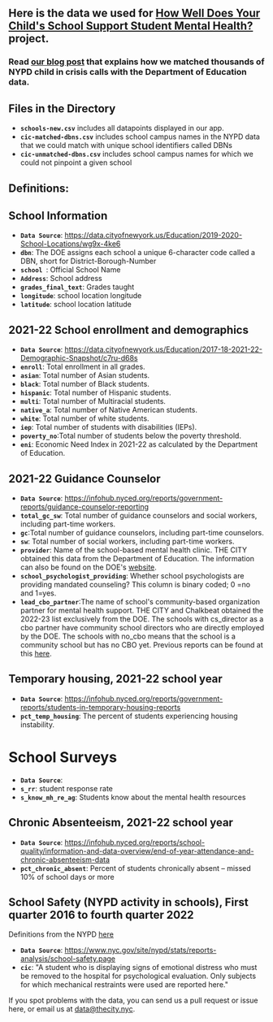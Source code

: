 ## Here is the data we used for <a href="https://projects.thecity.nyc/2023_04_mental-health-in-schools/main/">How Well Does Your Child's School Support Student Mental Health?</a> project. 

### Read <a href="">our blog post</a> that explains how we matched thousands of NYPD child in crisis calls with the Department of Education data.

## Files in the Directory
- **`schools-new.csv`** includes all datapoints displayed in our app.
- **`cic-matched-dbns.csv`** includes school campus names in the NYPD data that we could match with unique school identifiers called DBNs
- **`cic-unmatched-dbns.csv`** includes school campus names for which we could not pinpoint a given school

## Definitions:
## School Information
- **`Data Source`**: https://data.cityofnewyork.us/Education/2019-2020-School-Locations/wg9x-4ke6
- **`dbn`**: The DOE assigns each school a unique 6-character code called a DBN, short for District-Borough-Number 
- **`school `**: Official School Name
- **`Address`**: School address
- **`grades_final_text`**: Grades taught  
- **`longitude`**: school location longitude
- **`latitude`**: school location latitude

## 2021-22 School enrollment and demographics
- **`Data Source`**: https://data.cityofnewyork.us/Education/2017-18-2021-22-Demographic-Snapshot/c7ru-d68s
- **`enroll`**: Total enrollment in all grades.  
- **`asian`**: Total number of Asian students.
- **`black`**:  Total number of Black students.
- **`hispanic`**: Total number of Hispanic students. 
- **`multi`**:  Total number of Multiracial students.
- **`native_a`**: Total number of Native American students.
- **`white`**: Total number of white students.
- **`iep`**: Total number of students with disabilities (IEPs).
- **`poverty_no`**:Total number of students below the poverty threshold.
- **`eni`**: Economic Need Index in 2021-22 as calculated by the Department of Education.

## 2021-22 Guidance Counselor
- **`Data Source`**:  https://infohub.nyced.org/reports/government-reports/guidance-counselor-reporting 
- **`total_gc_sw`**: Total number of guidance counselors and social workers, including part-time workers. 
- **`gc`**:Total number of guidance counselors, including part-time counselors. 
- **`sw`**: Total number of social workers, including part-time workers.
- **`provider`**: Name of the school-based mental health clinic. THE CITY obtained this data from the Department of Education. The information can also be found on the DOE's <a href='https://www.schools.nyc.gov/schools/K001'>website</a>.
- **`school_psychologist_providing`**: Whether school psychologists are providing mandated counseling? This column is binary coded; 0 =no and 1=yes.
- **`lead_cbo_partner`**:The name of school's community-based organization partner for mental health support. THE CITY and Chalkbeat obtained the 2022-23 list exclusively from the DOE. The schools with cs_director as a cbo partner have community school directors who are directly employed by the DOE. The schools with no_cbo means that the school is a community school but has no CBO yet. Previous reports can be found at this <a href='https://data.cityofnewyork.us/Education/2021-2022-Community-Schools-List/su38-ur5m/data'>here</a>.


## Temporary housing, 2021-22 school year
- **`Data Source`**: https://infohub.nyced.org/reports/government-reports/students-in-temporary-housing-reports
- **`pct_temp_housing`**: The percent of students experiencing housing instability.

# School Surveys
- **`Data Source`**: 
- **`s_rr`**: student response rate
- **`s_know_mh_re_ag`**: Students know about the mental health resources

## Chronic Absenteeism, 2021-22 school year
- **`Data Source`**: https://infohub.nyced.org/reports/school-quality/information-and-data-overview/end-of-year-attendance-and-chronic-absenteeism-data
- **`pct_chronic_absent`**: Percent of students chronically absent – missed 10% of school days or more

## School Safety (NYPD activity in schools), First quarter 2016 to fourth quarter 2022
Definitions from the NYPD <a href='nyc.gov/assets/nypd/downloads/pdf/school_safety/student-safety-act-report-definitions.pdf'>here</a>
- **`Data Source`**: https://www.nyc.gov/site/nypd/stats/reports-analysis/school-safety.page
- **`cic`**:  "A student who is displaying signs of emotional distress who must be removed to the hospital for psychological evaluation. Only subjects for which mechanical restraints were used are reported here."



If you spot problems with the data, you can send us a pull request or issue here, or email us at data@thecity.nyc.
